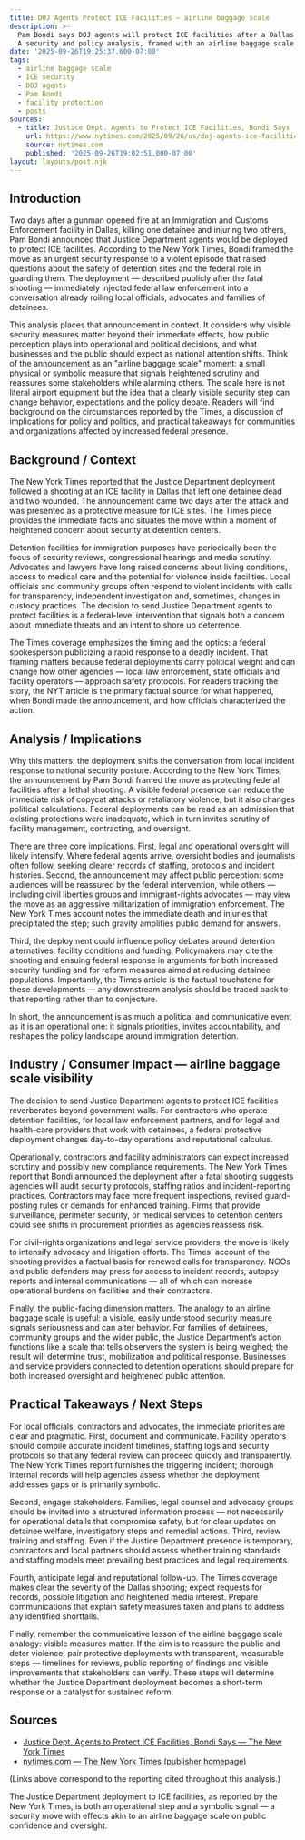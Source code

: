 ```yaml
---
title: DOJ Agents Protect ICE Facilities — airline baggage scale
description: >-
  Pam Bondi says DOJ agents will protect ICE facilities after a Dallas shooting.
  A security and policy analysis, framed with an airline baggage scale analogy.
date: '2025-09-26T19:25:37.600-07:00'
tags:
  - airline baggage scale
  - ICE security
  - DOJ agents
  - Pam Bondi
  - facility protection
  - posts
sources:
  - title: Justice Dept. Agents to Protect ICE Facilities, Bondi Says
    url: https://www.nytimes.com/2025/09/26/us/doj-agents-ice-facilities.html
    source: nytimes.com
    published: '2025-09-26T19:02:51.000-07:00'
layout: layouts/post.njk
---
```


## Introduction

Two days after a gunman opened fire at an Immigration and Customs Enforcement facility in Dallas, killing one detainee and injuring two others, Pam Bondi announced that Justice Department agents would be deployed to protect ICE facilities. According to the New York Times, Bondi framed the move as an urgent security response to a violent episode that raised questions about the safety of detention sites and the federal role in guarding them. The deployment — described publicly after the fatal shooting — immediately injected federal law enforcement into a conversation already roiling local officials, advocates and families of detainees.

This analysis places that announcement in context. It considers why visible security measures matter beyond their immediate effects, how public perception plays into operational and political decisions, and what businesses and the public should expect as national attention shifts. Think of the announcement as an "airline baggage scale" moment: a small physical or symbolic measure that signals heightened scrutiny and reassures some stakeholders while alarming others. The scale here is not literal airport equipment but the idea that a clearly visible security step can change behavior, expectations and the policy debate. Readers will find background on the circumstances reported by the Times, a discussion of implications for policy and politics, and practical takeaways for communities and organizations affected by increased federal presence.

## Background / Context

The New York Times reported that the Justice Department deployment followed a shooting at an ICE facility in Dallas that left one detainee dead and two wounded. The announcement came two days after the attack and was presented as a protective measure for ICE sites. The Times piece provides the immediate facts and situates the move within a moment of heightened concern about security at detention centers.

Detention facilities for immigration purposes have periodically been the focus of security reviews, congressional hearings and media scrutiny. Advocates and lawyers have long raised concerns about living conditions, access to medical care and the potential for violence inside facilities. Local officials and community groups often respond to violent incidents with calls for transparency, independent investigation and, sometimes, changes in custody practices. The decision to send Justice Department agents to protect facilities is a federal-level intervention that signals both a concern about immediate threats and an intent to shore up deterrence.

The Times coverage emphasizes the timing and the optics: a federal spokesperson publicizing a rapid response to a deadly incident. That framing matters because federal deployments carry political weight and can change how other agencies — local law enforcement, state officials and facility operators — approach safety protocols. For readers tracking the story, the NYT article is the primary factual source for what happened, when Bondi made the announcement, and how officials characterized the action.

## Analysis / Implications

Why this matters: the deployment shifts the conversation from local incident response to national security posture. According to the New York Times, the announcement by Pam Bondi framed the move as protecting federal facilities after a lethal shooting. A visible federal presence can reduce the immediate risk of copycat attacks or retaliatory violence, but it also changes political calculations. Federal deployments can be read as an admission that existing protections were inadequate, which in turn invites scrutiny of facility management, contracting, and oversight.

There are three core implications. First, legal and operational oversight will likely intensify. Where federal agents arrive, oversight bodies and journalists often follow, seeking clearer records of staffing, protocols and incident histories. Second, the announcement may affect public perception: some audiences will be reassured by the federal intervention, while others — including civil liberties groups and immigrant-rights advocates — may view the move as an aggressive militarization of immigration enforcement. The New York Times account notes the immediate death and injuries that precipitated the step; such gravity amplifies public demand for answers.

Third, the deployment could influence policy debates around detention alternatives, facility conditions and funding. Policymakers may cite the shooting and ensuing federal response in arguments for both increased security funding and for reform measures aimed at reducing detainee populations. Importantly, the Times article is the factual touchstone for these developments — any downstream analysis should be traced back to that reporting rather than to conjecture.

In short, the announcement is as much a political and communicative event as it is an operational one: it signals priorities, invites accountability, and reshapes the policy landscape around immigration detention.

## Industry / Consumer Impact — airline baggage scale visibility

The decision to send Justice Department agents to protect ICE facilities reverberates beyond government walls. For contractors who operate detention facilities, for local law enforcement partners, and for legal and health-care providers that work with detainees, a federal protective deployment changes day-to-day operations and reputational calculus.

Operationally, contractors and facility administrators can expect increased scrutiny and possibly new compliance requirements. The New York Times report that Bondi announced the deployment after a fatal shooting suggests agencies will audit security protocols, staffing ratios and incident-reporting practices. Contractors may face more frequent inspections, revised guard-posting rules or demands for enhanced training. Firms that provide surveillance, perimeter security, or medical services to detention centers could see shifts in procurement priorities as agencies reassess risk.

For civil-rights organizations and legal service providers, the move is likely to intensify advocacy and litigation efforts. The Times' account of the shooting provides a factual basis for renewed calls for transparency. NGOs and public defenders may press for access to incident records, autopsy reports and internal communications — all of which can increase operational burdens on facilities and their contractors.

Finally, the public-facing dimension matters. The analogy to an airline baggage scale is useful: a visible, easily understood security measure signals seriousness and can alter behavior. For families of detainees, community groups and the wider public, the Justice Department’s action functions like a scale that tells observers the system is being weighed; the result will determine trust, mobilization and political response. Businesses and service providers connected to detention operations should prepare for both increased oversight and heightened public attention.

## Practical Takeaways / Next Steps

For local officials, contractors and advocates, the immediate priorities are clear and pragmatic. First, document and communicate. Facility operators should compile accurate incident timelines, staffing logs and security protocols so that any federal review can proceed quickly and transparently. The New York Times report furnishes the triggering incident; thorough internal records will help agencies assess whether the deployment addresses gaps or is primarily symbolic.

Second, engage stakeholders. Families, legal counsel and advocacy groups should be invited into a structured information process — not necessarily for operational details that compromise safety, but for clear updates on detainee welfare, investigatory steps and remedial actions. Third, review training and staffing. Even if the Justice Department presence is temporary, contractors and local partners should assess whether training standards and staffing models meet prevailing best practices and legal requirements.

Fourth, anticipate legal and reputational follow-up. The Times coverage makes clear the severity of the Dallas shooting; expect requests for records, possible litigation and heightened media interest. Prepare communications that explain safety measures taken and plans to address any identified shortfalls.

Finally, remember the communicative lesson of the airline baggage scale analogy: visible measures matter. If the aim is to reassure the public and deter violence, pair protective deployments with transparent, measurable steps — timelines for reviews, public reporting of findings and visible improvements that stakeholders can verify. These steps will determine whether the Justice Department deployment becomes a short-term response or a catalyst for sustained reform.

## Sources

- [Justice Dept. Agents to Protect ICE Facilities, Bondi Says — The New York Times](https://www.nytimes.com/2025/09/26/us/doj-agents-ice-facilities.html)
- [nytimes.com — The New York Times (publisher homepage)](https://www.nytimes.com/)

(Links above correspond to the reporting cited throughout this analysis.)

The Justice Department deployment to ICE facilities, as reported by the New York Times, is both an operational step and a symbolic signal — a security move with effects akin to an airline baggage scale on public confidence and oversight.
